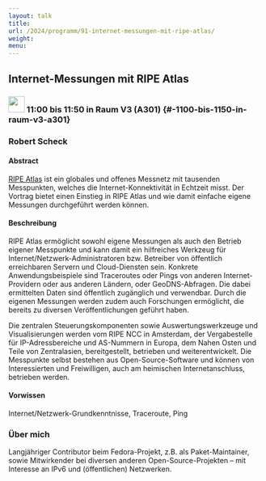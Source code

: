 ```yaml
---
layout: talk
title:
url: /2024/programm/91-internet-messungen-mit-ripe-atlas/
weight:
menu:
---
```

## Internet-Messungen mit RIPE Atlas

### <img height = "32" src="../../../images/talk.svg"> 11:00 bis 11:50 in Raum V3 (A301) {#-1100-bis-1150-in-raum-v3-a301}

### Robert Scheck

#### Abstract

[RIPE Atlas](https://atlas.ripe.net/) ist ein globales und offenes Messnetz mit tausenden Messpunkten, welches die Internet-Konnektivität in Echtzeit misst. Der Vortrag bietet einen Einstieg in RIPE Atlas und wie damit einfache eigene Messungen durchgeführt werden können.

#### Beschreibung

RIPE Atlas ermöglicht sowohl eigene Messungen als auch den Betrieb eigener Messpunkte und kann damit ein hilfreiches Werkzeug für Internet/Netzwerk-Administratoren bzw. Betreiber von öffentlich erreichbaren Servern und Cloud-Diensten sein. Konkrete Anwendungsbeispiele sind Traceroutes oder Pings von anderen Internet-Providern oder aus anderen Ländern, oder GeoDNS-Abfragen. Die dabei ermittelten Daten sind öffentlich zugänglich und verwendbar. Durch die eigenen Messungen werden zudem auch Forschungen ermöglicht, die bereits zu diversen Veröffentlichungen geführt haben.

Die zentralen Steuerungskomponenten sowie Auswertungswerkzeuge und Visualisierungen werden vom RIPE NCC in Amsterdam, der Vergabestelle für IP-Adressbereiche und AS-Nummern in Europa, dem Nahen Osten und Teile von Zentralasien, bereitgestellt, betrieben und weiterentwickelt. Die Messpunkte selbst bestehen aus Open-Source-Software und können von Interessierten und Freiwilligen, auch am heimischen Internetanschluss, betrieben werden.

#### Vorwissen

Internet/Netzwerk-Grundkenntnisse, Traceroute, Ping

### Über mich

Langjähriger Contributor beim Fedora-Projekt, z.B. als Paket-Maintainer, sowie Mitwirkender bei diversen anderen Open-Source-Projekten – mit Interesse an IPv6 und (öffentlichen) Netzwerken.

